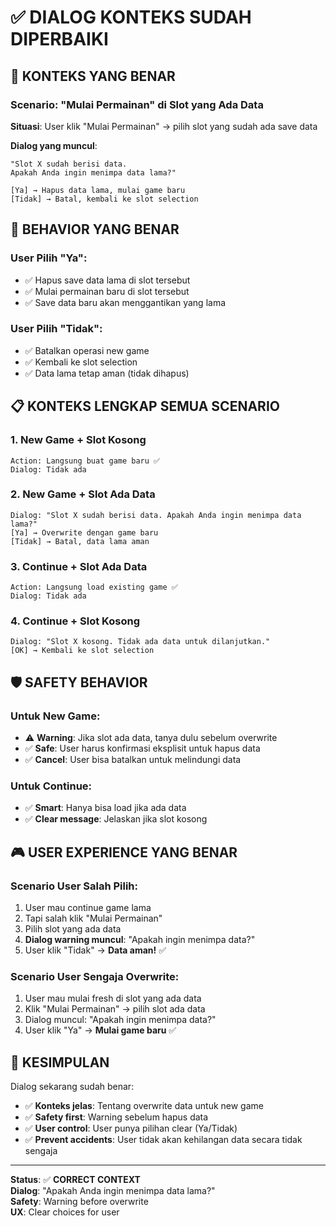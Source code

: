 # ✅ DIALOG KONTEKS SUDAH DIPERBAIKI

## 🎯 **KONTEKS YANG BENAR**

### **Scenario: "Mulai Permainan" di Slot yang Ada Data**

**Situasi**: User klik "Mulai Permainan" → pilih slot yang sudah ada save data

**Dialog yang muncul**:
```
"Slot X sudah berisi data.
Apakah Anda ingin menimpa data lama?"

[Ya] → Hapus data lama, mulai game baru  
[Tidak] → Batal, kembali ke slot selection
```

## 🔄 **BEHAVIOR YANG BENAR**

### **User Pilih "Ya":**
- ✅ Hapus save data lama di slot tersebut
- ✅ Mulai permainan baru di slot tersebut
- ✅ Save data baru akan menggantikan yang lama

### **User Pilih "Tidak":**
- ✅ Batalkan operasi new game
- ✅ Kembali ke slot selection
- ✅ Data lama tetap aman (tidak dihapus)

## 📋 **KONTEKS LENGKAP SEMUA SCENARIO**

### **1. New Game + Slot Kosong**
```
Action: Langsung buat game baru ✅
Dialog: Tidak ada
```

### **2. New Game + Slot Ada Data**  
```
Dialog: "Slot X sudah berisi data. Apakah Anda ingin menimpa data lama?"
[Ya] → Overwrite dengan game baru
[Tidak] → Batal, data lama aman
```

### **3. Continue + Slot Ada Data**
```
Action: Langsung load existing game ✅
Dialog: Tidak ada  
```

### **4. Continue + Slot Kosong**
```
Dialog: "Slot X kosong. Tidak ada data untuk dilanjutkan."
[OK] → Kembali ke slot selection
```

## 🛡️ **SAFETY BEHAVIOR**

### **Untuk New Game:**
- ⚠️ **Warning**: Jika slot ada data, tanya dulu sebelum overwrite
- ✅ **Safe**: User harus konfirmasi eksplisit untuk hapus data
- ✅ **Cancel**: User bisa batalkan untuk melindungi data

### **Untuk Continue:**
- ✅ **Smart**: Hanya bisa load jika ada data
- ✅ **Clear message**: Jelaskan jika slot kosong

## 🎮 **USER EXPERIENCE YANG BENAR**

### **Scenario User Salah Pilih:**
1. User mau continue game lama
2. Tapi salah klik "Mulai Permainan"  
3. Pilih slot yang ada data
4. **Dialog warning muncul**: "Apakah ingin menimpa data?"
5. User klik "Tidak" → **Data aman!** ✅

### **Scenario User Sengaja Overwrite:**
1. User mau mulai fresh di slot yang ada data
2. Klik "Mulai Permainan" → pilih slot ada data  
3. Dialog muncul: "Apakah ingin menimpa data?"
4. User klik "Ya" → **Mulai game baru** ✅

## 🎯 **KESIMPULAN**

Dialog sekarang sudah benar:
- ✅ **Konteks jelas**: Tentang overwrite data untuk new game
- ✅ **Safety first**: Warning sebelum hapus data
- ✅ **User control**: User punya pilihan clear (Ya/Tidak)
- ✅ **Prevent accidents**: User tidak akan kehilangan data secara tidak sengaja

---

**Status**: ✅ **CORRECT CONTEXT**  
**Dialog**: "Apakah Anda ingin menimpa data lama?"  
**Safety**: Warning before overwrite  
**UX**: Clear choices for user
